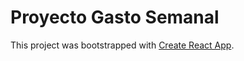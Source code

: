 # Proyecto Gasto Semanal

This project was bootstrapped with [Create React App](https://github.com/facebook/create-react-app).


